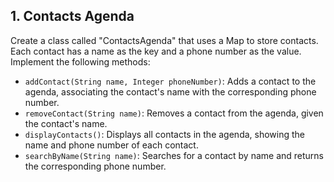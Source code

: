 ## 1. Contacts Agenda

Create a class called "ContactsAgenda" that uses a Map to store contacts. Each contact has a name as the key and a phone number as the value. Implement the following methods:

- `addContact(String name, Integer phoneNumber)`: Adds a contact to the agenda, associating the contact's name with the corresponding phone number.
- `removeContact(String name)`: Removes a contact from the agenda, given the contact's name.
- `displayContacts()`: Displays all contacts in the agenda, showing the name and phone number of each contact.
- `searchByName(String name)`: Searches for a contact by name and returns the corresponding phone number.
